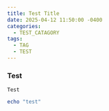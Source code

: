 ```yaml
---
title: Test Title
date: 2025-04-12 11:50:00 -0400
categories:
  - TEST_CATAGORY
tags:
  - TAG
  - TEST
---
```

### Test
```
Test
```

```powershell
echo "test"
```

